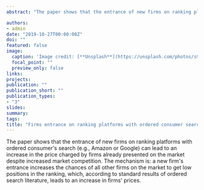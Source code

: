 ```yaml
---
abstract: "The paper shows that the entrance of new firms on ranking platforms with ordered consumer's search (e.g., Amazon or Google) can lead to an increase in the price charged by firms already presented on the market despite increased market competition. The mechanism is: a new firm's entrance increases the chances of all other firms on the market to get low positions in the ranking, which, according to standard results of ordered search literature, leads to an increase in firms' prices."

authors:
- admin
date: "2019-10-27T00:00:00Z"
doi: ""
featured: false
image:
  caption: 'Image credit: [**Unsplash**](https://unsplash.com/photos/s9CC2SKySJM)'
  focal_point: ""
  preview_only: false
links:
projects:
publication: ""
publication_short: ""
publication_types:
- "3"
slides:
summary:
tags:
title: "Firms entrance on ranking platforms with ordered consumer search and firms' market power."
---
```

The paper shows that the entrance of new firms on ranking platforms with ordered consumer's search (e.g., Amazon or Google) can lead to an increase in the price charged by firms already presented on the market despite increased market competition. The mechanism is: a new firm's entrance increases the chances of all other firms on the market to get low positions in the ranking, which, according to standard results of ordered search literature, leads to an increase in firms' prices.
